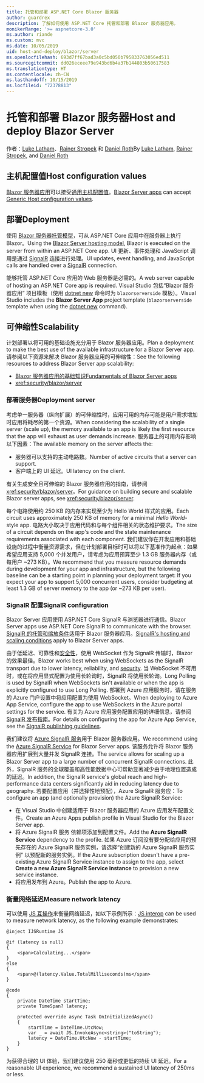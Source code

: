 ```yaml
---
title: 托管和部署 ASP.NET Core Blazor 服务器
author: guardrex
description: 了解如何使用 ASP.NET Core 托管和部署 Blazor 服务器应用。
monikerRange: '>= aspnetcore-3.0'
ms.author: riande
ms.custom: mvc
ms.date: 10/05/2019
uid: host-and-deploy/blazor/server
ms.openlocfilehash: 693d7ff67bad3a0c5bd050b795833763056ed511
ms.sourcegitcommit: dd026eceee79e943bd6b4a37b144803b50617583
ms.translationtype: HT
ms.contentlocale: zh-CN
ms.lasthandoff: 10/15/2019
ms.locfileid: "72378813"
---
```

# <a name="host-and-deploy-blazor-server"></a><span data-ttu-id="c5a11-103">托管和部署 Blazor 服务器</span><span class="sxs-lookup"><span data-stu-id="c5a11-103">Host and deploy Blazor Server</span></span>

<span data-ttu-id="c5a11-104">作者：[Luke Latham](https://github.com/guardrex)、[Rainer Stropek](https://www.timecockpit.com) 和 [Daniel Roth](https://github.com/danroth27)</span><span class="sxs-lookup"><span data-stu-id="c5a11-104">By [Luke Latham](https://github.com/guardrex), [Rainer Stropek](https://www.timecockpit.com), and [Daniel Roth](https://github.com/danroth27)</span></span>

## <a name="host-configuration-values"></a><span data-ttu-id="c5a11-105">主机配置值</span><span class="sxs-lookup"><span data-stu-id="c5a11-105">Host configuration values</span></span>

<span data-ttu-id="c5a11-106">[Blazor 服务器应用](xref:blazor/hosting-models#blazor-server)可以接受[通用主机配置值](xref:fundamentals/host/generic-host#host-configuration)。</span><span class="sxs-lookup"><span data-stu-id="c5a11-106">[Blazor Server apps](xref:blazor/hosting-models#blazor-server) can accept [Generic Host configuration values](xref:fundamentals/host/generic-host#host-configuration).</span></span>

## <a name="deployment"></a><span data-ttu-id="c5a11-107">部署</span><span class="sxs-lookup"><span data-stu-id="c5a11-107">Deployment</span></span>

<span data-ttu-id="c5a11-108">使用 [Blazor 服务器托管模型](xref:blazor/hosting-models#blazor-server)，可从 ASP.NET Core 应用中在服务器上执行 Blazor。</span><span class="sxs-lookup"><span data-stu-id="c5a11-108">Using the [Blazor Server hosting model](xref:blazor/hosting-models#blazor-server), Blazor is executed on the server from within an ASP.NET Core app.</span></span> <span data-ttu-id="c5a11-109">UI 更新、事件处理和 JavaScript 调用是通过 [SignalR](xref:signalr/introduction) 连接进行处理。</span><span class="sxs-lookup"><span data-stu-id="c5a11-109">UI updates, event handling, and JavaScript calls are handled over a [SignalR](xref:signalr/introduction) connection.</span></span>

<span data-ttu-id="c5a11-110">能够托管 ASP.NET Core 应用的 Web 服务器是必需的。</span><span class="sxs-lookup"><span data-stu-id="c5a11-110">A web server capable of hosting an ASP.NET Core app is required.</span></span> <span data-ttu-id="c5a11-111">Visual Studio 包括“Blazor 服务器应用”  项目模板（使用 [dotnet new](/dotnet/core/tools/dotnet-new) 命令时为 `blazorserverside` 模板）。</span><span class="sxs-lookup"><span data-stu-id="c5a11-111">Visual Studio includes the **Blazor Server App** project template (`blazorserverside` template when using the [dotnet new](/dotnet/core/tools/dotnet-new) command).</span></span>

## <a name="scalability"></a><span data-ttu-id="c5a11-112">可伸缩性</span><span class="sxs-lookup"><span data-stu-id="c5a11-112">Scalability</span></span>

<span data-ttu-id="c5a11-113">计划部署以将可用的基础设施充分用于 Blazor 服务器应用。</span><span class="sxs-lookup"><span data-stu-id="c5a11-113">Plan a deployment to make the best use of the available infrastructure for a Blazor Server app.</span></span> <span data-ttu-id="c5a11-114">请参阅以下资源来解决 Blazor 服务器应用的可伸缩性：</span><span class="sxs-lookup"><span data-stu-id="c5a11-114">See the following resources to address Blazor Server app scalability:</span></span>

* [<span data-ttu-id="c5a11-115">Blazor 服务器应用的基础知识</span><span class="sxs-lookup"><span data-stu-id="c5a11-115">Fundamentals of Blazor Server apps</span></span>](xref:blazor/hosting-models#blazor-server)
* <xref:security/blazor/server>

### <a name="deployment-server"></a><span data-ttu-id="c5a11-116">部署服务器</span><span class="sxs-lookup"><span data-stu-id="c5a11-116">Deployment server</span></span>

<span data-ttu-id="c5a11-117">考虑单一服务器（纵向扩展）的可伸缩性时，应用可用的内存可能是用户需求增加时应用将耗尽的第一个资源。</span><span class="sxs-lookup"><span data-stu-id="c5a11-117">When considering the scalability of a single server (scale up), the memory available to an app is likely the first resource that the app will exhaust as user demands increase.</span></span> <span data-ttu-id="c5a11-118">服务器上的可用内存影响以下因素：</span><span class="sxs-lookup"><span data-stu-id="c5a11-118">The available memory on the server affects the:</span></span>

* <span data-ttu-id="c5a11-119">服务器可以支持的主动电路数。</span><span class="sxs-lookup"><span data-stu-id="c5a11-119">Number of active circuits that a server can support.</span></span>
* <span data-ttu-id="c5a11-120">客户端上的 UI 延迟。</span><span class="sxs-lookup"><span data-stu-id="c5a11-120">UI latency on the client.</span></span>

<span data-ttu-id="c5a11-121">有关生成安全且可伸缩的 Blazor 服务器应用的指南，请参阅 <xref:security/blazor/server>。</span><span class="sxs-lookup"><span data-stu-id="c5a11-121">For guidance on building secure and scalable Blazor server apps, see <xref:security/blazor/server>.</span></span>

<span data-ttu-id="c5a11-122">每个电路使用约 250 KB 的内存来实现至少为 Hello World  样式的应用。</span><span class="sxs-lookup"><span data-stu-id="c5a11-122">Each circuit uses approximately 250 KB of memory for a minimal *Hello World*-style app.</span></span> <span data-ttu-id="c5a11-123">电路大小取决于应用代码和与每个组件相关的状态维护要求。</span><span class="sxs-lookup"><span data-stu-id="c5a11-123">The size of a circuit depends on the app's code and the state maintenance requirements associated with each component.</span></span> <span data-ttu-id="c5a11-124">我们建议你在开发应用和基础设施的过程中衡量资源需求，但在计划部署目标时可以将以下基准作为起点：如果希望应用支持 5,000 个并发用户，请考虑为应用预算至少 1.3 GB 服务器内存（或每用户 ~273 KB）。</span><span class="sxs-lookup"><span data-stu-id="c5a11-124">We recommend that you measure resource demands during development for your app and infrastructure, but the following baseline can be a starting point in planning your deployment target: If you expect your app to support 5,000 concurrent users, consider budgeting at least 1.3 GB of server memory to the app (or ~273 KB per user).</span></span>

### <a name="signalr-configuration"></a><span data-ttu-id="c5a11-125">SignalR 配置</span><span class="sxs-lookup"><span data-stu-id="c5a11-125">SignalR configuration</span></span>

<span data-ttu-id="c5a11-126">Blazor Server 应用使用 ASP.NET Core SignalR 与浏览器进行通信。</span><span class="sxs-lookup"><span data-stu-id="c5a11-126">Blazor Server apps use ASP.NET Core SignalR to communicate with the browser.</span></span> <span data-ttu-id="c5a11-127">[SignalR 的托管和缩放条件](xref:signalr/publish-to-azure-web-app)适用于 Blazor 服务器应用。</span><span class="sxs-lookup"><span data-stu-id="c5a11-127">[SignalR's hosting and scaling conditions](xref:signalr/publish-to-azure-web-app) apply to Blazor Server apps.</span></span>

<span data-ttu-id="c5a11-128">由于低延迟、可靠性和[安全性](xref:signalr/security)，使用 WebSocket 作为 SignalR 传输时，Blazor 的效果最佳。</span><span class="sxs-lookup"><span data-stu-id="c5a11-128">Blazor works best when using WebSockets as the SignalR transport due to lower latency, reliability, and [security](xref:signalr/security).</span></span> <span data-ttu-id="c5a11-129">当 WebSocket 不可用时，或在将应用显式配置为使用长轮询时，SignalR 将使用长轮询。</span><span class="sxs-lookup"><span data-stu-id="c5a11-129">Long Polling is used by SignalR when WebSockets isn't available or when the app is explicitly configured to use Long Polling.</span></span> <span data-ttu-id="c5a11-130">部署到 Azure 应用服务时，请在服务的 Azure 门户设置中将应用配置为使用 WebSocket。</span><span class="sxs-lookup"><span data-stu-id="c5a11-130">When deploying to Azure App Service, configure the app to use WebSockets in the Azure portal settings for the service.</span></span> <span data-ttu-id="c5a11-131">有关为 Azure 应用服务配置应用的详细信息，请参阅 [SignalR 发布指南](xref:signalr/publish-to-azure-web-app)。</span><span class="sxs-lookup"><span data-stu-id="c5a11-131">For details on configuring the app for Azure App Service, see the [SignalR publishing guidelines](xref:signalr/publish-to-azure-web-app).</span></span>

<span data-ttu-id="c5a11-132">我们建议将 [Azure SignalR 服务](/azure/azure-signalr)用于 Blazor 服务器应用。</span><span class="sxs-lookup"><span data-stu-id="c5a11-132">We recommend using the [Azure SignalR Service](/azure/azure-signalr) for Blazor Server apps.</span></span> <span data-ttu-id="c5a11-133">该服务允许将 Blazor 服务器应用扩展到大量并发 SignalR 连接。</span><span class="sxs-lookup"><span data-stu-id="c5a11-133">The service allows for scaling up a Blazor Server app to a large number of concurrent SignalR connections.</span></span> <span data-ttu-id="c5a11-134">此外，SignalR 服务的全球覆盖和高性能数据中心可帮助显著减少由于地理位置造成的延迟。</span><span class="sxs-lookup"><span data-stu-id="c5a11-134">In addition, the SignalR service's global reach and high-performance data centers significantly aid in reducing latency due to geography.</span></span> <span data-ttu-id="c5a11-135">若要配置应用（并选择性地预配），Azure SignalR 服务应：</span><span class="sxs-lookup"><span data-stu-id="c5a11-135">To configure an app (and optionally provision) the Azure SignalR Service:</span></span>

* <span data-ttu-id="c5a11-136">在 Visual Studio 中创建适用于 Blazor 服务器应用的 Azure 应用发布配置文件。</span><span class="sxs-lookup"><span data-stu-id="c5a11-136">Create an Azure Apps publish profile in Visual Studio for the Blazor Server app.</span></span>
* <span data-ttu-id="c5a11-137">将 Azure SignalR 服务  依赖项添加到配置文件。</span><span class="sxs-lookup"><span data-stu-id="c5a11-137">Add the **Azure SignalR Service** dependency to the profile.</span></span> <span data-ttu-id="c5a11-138">如果 Azure 订阅没有要分配给应用的预先存在的 Azure SignalR 服务实例，请选择“创建新的 Azure SignalR 服务实例”  以预配新的服务实例。</span><span class="sxs-lookup"><span data-stu-id="c5a11-138">If the Azure subscription doesn't have a pre-existing Azure SignalR Service instance to assign to the app, select **Create a new Azure SignalR Service instance** to provision a new service instance.</span></span>
* <span data-ttu-id="c5a11-139">将应用发布到 Azure。</span><span class="sxs-lookup"><span data-stu-id="c5a11-139">Publish the app to Azure.</span></span>

### <a name="measure-network-latency"></a><span data-ttu-id="c5a11-140">衡量网络延迟</span><span class="sxs-lookup"><span data-stu-id="c5a11-140">Measure network latency</span></span>

<span data-ttu-id="c5a11-141">可以使用 [JS 互操作](xref:blazor/javascript-interop)来衡量网络延迟，如以下示例所示：</span><span class="sxs-lookup"><span data-stu-id="c5a11-141">[JS interop](xref:blazor/javascript-interop) can be used to measure network latency, as the following example demonstrates:</span></span>

```cshtml
@inject IJSRuntime JS

@if (latency is null)
{
    <span>Calculating...</span>
}
else
{
    <span>@(latency.Value.TotalMilliseconds)ms</span>
}

@code
{
    private DateTime startTime;
    private TimeSpan? latency;

    protected override async Task OnInitializedAsync()
    {
        startTime = DateTime.UtcNow;
        var _ = await JS.InvokeAsync<string>("toString");
        latency = DateTime.UtcNow - startTime;
    }
}
```

<span data-ttu-id="c5a11-142">为获得合理的 UI 体验，我们建议使用 250 毫秒或更低的持续 UI 延迟。</span><span class="sxs-lookup"><span data-stu-id="c5a11-142">For a reasonable UI experience, we recommend a sustained UI latency of 250ms or less.</span></span>
